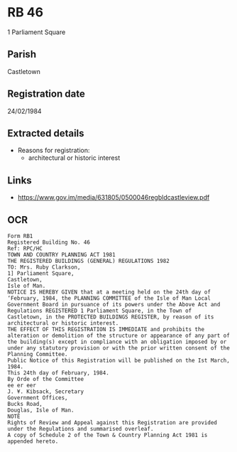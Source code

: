 # RB 46

1 Parliament Square

## Parish
Castletown

## Registration date
24/02/1984

## Extracted details
* Reasons for registration:
  - architectural or historic interest


## Links
- https://www.gov.im/media/631805/0500046regbldcastleview.pdf

## OCR
```
Form RB1
Registered Building No. 46
Ref: RPC/HC
TOWN AND COUNTRY PLANNING ACT 1981
THE REGISTERED BUILDINGS (GENERAL) REGULATIONS 1982
TO: Mrs. Ruby Clarkson,
1] Parliament Square,
Castletown,
Isle of Man.
NOTICE IS HEREBY GIVEN that at a meeting held on the 24th day of
‘February, 1984, the PLANNING COMMITTEE of the Isle of Man Local
Government Board in pursuance of its powers under the Above Act and
Regulations REGISTERED 1 Parliament Square, in the Town of
Castletown, in the PROTECTED BUILDINGS REGISTER, by reason of its
architectural or historic interest.
THE EFFECT OF THIS REGISTRATION IS IMMEDIATE and prohibits the
alteration or demolition of the structure or appearance of any part of
the building(s) except in compliance with an obligation imposed by or
under any statutory provision or with the prior written consent of the
Planning Committee.
Public Notice of this Registration will be published on the Ist March,
1984.
This 24th day of February, 1984.
By Orde of the Committee
ee er eer
J. ¥. Kibsack, Secretary
Government Offices,
Bucks Road,
Douglas, Isle of Man.
NOTE
Rights of Review and Appeal against this Registration are provided
under the Regulations and summarised overleaf.
A copy of Schedule 2 of the Town & Country Planning Act 1981 is
appended hereto.
```
